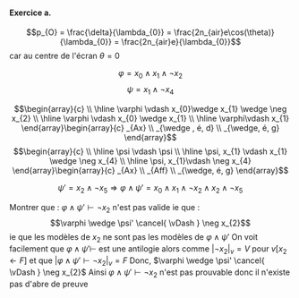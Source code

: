 #### Exercice a.
$$p_{O} = \frac{\delta}{\lambda_{0}} = \frac{2n_{air}e\cos(\theta)}{\lambda_{0}} = \frac{2n_{air}e}{\lambda_{0}}$$
car au centre de l'écran $\theta=0$


$$\varphi = x_{0} \wedge x_{1} \wedge \neg x_{2}$$
$$\psi = x_{1} \wedge \neg x_{4}$$

$$\begin{array}{c}
 \\ \hline
\varphi \vdash x_{0}\wedge x_{1} \wedge \neg x_{2} \\ \hline
\varphi \vdash x_{0} \wedge x_{1} \\ \hline
\varphi\vdash x_{1}
\end{array}\begin{array}{c}
_{Ax} \\
_{\wedge , é, d} \\
 _{\wedge, é, g}
\end{array}$$
$$\begin{array}{c}
\\ \hline
\psi \vdash \psi \\ \hline
\psi, x_{1} \vdash x_{1} \wedge \neg x_{4} \\ \hline
\psi, x_{1}\vdash \neg x_{4}
\end{array}\begin{array}{c}
_{Ax} \\
_{Aff} \\
_{\wedge, é, g}
\end{array}$$


$$\psi' =  x_{2} \wedge \neg x_{5} \Rightarrow \varphi \wedge \psi' = x_{0} \wedge x_{1} \wedge\neg x_{2} \wedge x_{2} \wedge \neg x_{5}$$



Montrer que : $\varphi \wedge \psi' \vdash \neg x_{2}$ n'est pas valide ie que : 
$$\varphi \wedge \psi' \cancel{ \vDash } \neg x_{2}$$
ie que les modèles de $x_{2}$ ne sont pas les modèles de $\varphi \wedge \psi'$
On voit facilement que $\varphi \wedge \psi' \vdash$ est une antilogie alors comme $\left| \neg x_{2}\right|_{v} = V$ pour $v[x_{2} \leftarrow F]$ et que $\left| \varphi \wedge \psi' \vdash \neg x_{2}\right|_{v} = F$
Donc, $\varphi \wedge \psi' \cancel{ \vDash } \neg x_{2}$ Ainsi $\varphi \wedge \psi' \vdash  \neg x_{2}$ n'est pas prouvable donc il n'existe pas d'abre de preuve